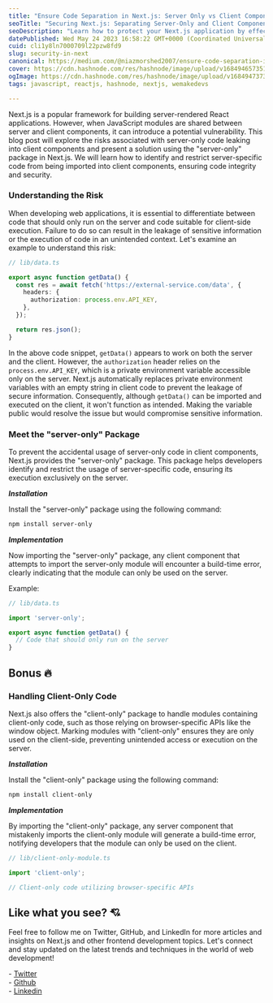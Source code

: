 ```yaml
---
title: "Ensure Code Separation in Next.js: Server Only vs Client Components"
seoTitle: "Securing Next.js: Separating Server-Only and Client Components"
seoDescription: "Learn how to protect your Next.js application by effectively separating server-only and client components, ensuring code integrity and security."
datePublished: Wed May 24 2023 16:58:22 GMT+0000 (Coordinated Universal Time)
cuid: cli1y8ln7000709l22pzw8fd9
slug: security-in-next
canonical: https://medium.com/@niazmorshed2007/ensure-code-separation-in-next-js-server-only-vs-client-components-90b6fe4a7857
cover: https://cdn.hashnode.com/res/hashnode/image/upload/v1684946573515/f4866311-f138-4a35-a04a-594b05f194e9.png
ogImage: https://cdn.hashnode.com/res/hashnode/image/upload/v1684947373068/1cda7ef6-6b2f-483c-ad50-936e8f920afd.png
tags: javascript, reactjs, hashnode, nextjs, wemakedevs

---
```


Next.js is a popular framework for building server-rendered React applications. However, when JavaScript modules are shared between server and client components, it can introduce a potential vulnerability. This blog post will explore the risks associated with server-only code leaking into client components and present a solution using the "server-only" package in Next.js. We will learn how to identify and restrict server-specific code from being imported into client components, ensuring code integrity and security.

### **Understanding the Risk**

When developing web applications, it is essential to differentiate between code that should only run on the server and code suitable for client-side execution. Failure to do so can result in the leakage of sensitive information or the execution of code in an unintended context. Let's examine an example to understand this risk:

```typescript
// lib/data.ts

export async function getData() {
  const res = await fetch('https://external-service.com/data', {
    headers: {
      authorization: process.env.API_KEY,
    },
  });

  return res.json();
}
```

In the above code snippet, `getData()` appears to work on both the server and the client. However, the `authorization` header relies on the `process.env.API_KEY`, which is a private environment variable accessible only on the server. Next.js automatically replaces private environment variables with an empty string in client code to prevent the leakage of secure information. Consequently, although `getData()` can be imported and executed on the client, it won't function as intended. Making the variable public would resolve the issue but would compromise sensitive information.

### Meet **the "server-only" Package**

To prevent the accidental usage of server-only code in client components, Next.js provides the "server-only" package. This package helps developers identify and restrict the usage of server-specific code, ensuring its execution exclusively on the server.

***Installation***

Install the "server-only" package using the following command:

```bash
npm install server-only
```

***Implementation***

Now importing the "server-only" package, any client component that attempts to import the server-only module will encounter a build-time error, clearly indicating that the module can only be used on the server.

Example:

```typescript
// lib/data.ts

import 'server-only';

export async function getData() {
  // Code that should only run on the server
}
```

## Bonus 🔥

### **Handling Client-Only Code**

Next.js also offers the "client-only" package to handle modules containing client-only code, such as those relying on browser-specific APIs like the window object. Marking modules with "client-only" ensures they are only used on the client-side, preventing unintended access or execution on the server.

***Installation***

Install the "client-only" package using the following command:

```bash
npm install client-only
```

***Implementation***

By importing the "client-only" package, any server component that mistakenly imports the client-only module will generate a build-time error, notifying developers that the module can only be used on the client.

```typescript
// lib/client-only-module.ts

import 'client-only';

// Client-only code utilizing browser-specific APIs
```

## Like what you see? 💘

Feel free to follow me on Twitter, GitHub, and LinkedIn for more articles and insights on Next.js and other frontend development topics. Let's connect and stay updated on the latest trends and techniques in the world of web development!

\- [Twitter](https://twitter.com/niazmorshed_)  
\- [Github](https://github.com/NiazMorshed2007)  
\- [Linkedin](https://www.linkedin.com/in/niazmorsheddev/)